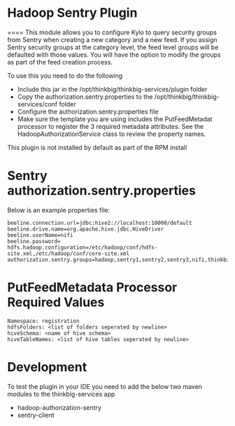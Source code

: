 Hadoop Sentry Plugin
====
====
This module allows you to configure Kylo to query security groups from Sentry when creating a new category and a new feed. If you assign Sentry security groups at the category level, the feed level groups will be defaulted with those values. You will have the option to modify the groups as part of the feed creation process.

To use this you need to do the following
* Include this jar in the /opt/thinkbig/thinkbig-services/plugin folder
* Copy the authorization.sentry.properties to the /opt/thinkbig/thinkbig-services/conf folder
* Configure the authorization.sentry.properties file
* Make sure the template you are using includes the PutFeedMetadat processor to register the 3 required
metadata attributes. See the HadoopAuthorizationService class to review the property names.

This plugin is not installed by default as part of the RPM install

Sentry authorization.sentry.properties
===
Below is an example properties file:

```
beeline.connection.url=jdbc:hive2://localhost:10000/default
beeline.drive.name=org.apache.hive.jdbc.HiveDriver
beeline.userName=nifi
beeline.password=
hdfs.hadoop.configuration=/etc/hadoop/conf/hdfs-site.xml,/etc/hadoop/conf/core-site.xml
authorization.sentry.groups=hadoop,sentry1,sentry2,sentry3,nifi,thinkbig
```

PutFeedMetadata Processor Required Values
===
```
Namespace: registration
hdfsFolders: <list of folders seperated by newline>
hiveSchema: <name of hive schema>
hiveTableNames: <list of hive tables seperated by newline>

```

Development
===
To test the plugin in your IDE you need to add the below two maven modules to the thinkbig-services app

* hadoop-authorization-sentry
* sentry-client